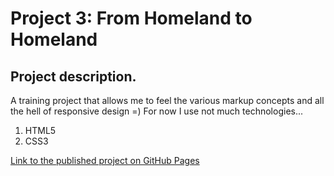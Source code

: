# Project 3: From Homeland to Homeland

## Project description.

A training project that allows me to feel the various markup concepts and all the hell of responsive design =)
For now I use not much technologies...

1. HTML5
2. CSS3

[Link to the published project on GitHub Pages](https://wisegrey.github.io/web_project_3/)
